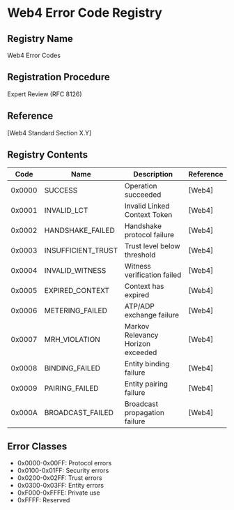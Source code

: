 # Web4 Error Code Registry

## Registry Name
Web4 Error Codes

## Registration Procedure  
Expert Review (RFC 8126)

## Reference
[Web4 Standard Section X.Y]

## Registry Contents

| Code | Name | Description | Reference |
|------|------|-------------|-----------|
| 0x0000 | SUCCESS | Operation succeeded | [Web4] |
| 0x0001 | INVALID_LCT | Invalid Linked Context Token | [Web4] |
| 0x0002 | HANDSHAKE_FAILED | Handshake protocol failure | [Web4] |
| 0x0003 | INSUFFICIENT_TRUST | Trust level below threshold | [Web4] |
| 0x0004 | INVALID_WITNESS | Witness verification failed | [Web4] |
| 0x0005 | EXPIRED_CONTEXT | Context has expired | [Web4] |
| 0x0006 | METERING_FAILED | ATP/ADP exchange failure | [Web4] |
| 0x0007 | MRH_VIOLATION | Markov Relevancy Horizon exceeded | [Web4] |
| 0x0008 | BINDING_FAILED | Entity binding failure | [Web4] |
| 0x0009 | PAIRING_FAILED | Entity pairing failure | [Web4] |
| 0x000A | BROADCAST_FAILED | Broadcast propagation failure | [Web4] |

## Error Classes

- 0x0000-0x00FF: Protocol errors
- 0x0100-0x01FF: Security errors  
- 0x0200-0x02FF: Trust errors
- 0x0300-0x03FF: Entity errors
- 0xF000-0xFFFE: Private use
- 0xFFFF: Reserved